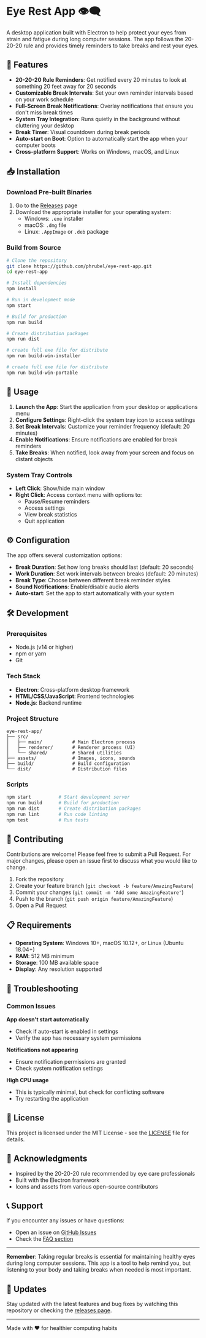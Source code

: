 # Eye Rest App 👁️‍🗨️

A desktop application built with Electron to help protect your eyes from strain and fatigue during long computer sessions. The app follows the 20-20-20 rule and provides timely reminders to take breaks and rest your eyes.

## 🌟 Features

- **20-20-20 Rule Reminders**: Get notified every 20 minutes to look at something 20 feet away for 20 seconds
- **Customizable Break Intervals**: Set your own reminder intervals based on your work schedule
- **Full-Screen Break Notifications**: Overlay notifications that ensure you don't miss break times
- **System Tray Integration**: Runs quietly in the background without cluttering your desktop
- **Break Timer**: Visual countdown during break periods
- **Auto-start on Boot**: Option to automatically start the app when your computer boots
- **Cross-platform Support**: Works on Windows, macOS, and Linux

## 📥 Installation

### Download Pre-built Binaries

1. Go to the [Releases](https://github.com/phrubel/eye-rest-app/releases) page
2. Download the appropriate installer for your operating system:
   - Windows: `.exe` installer
   - macOS: `.dmg` file
   - Linux: `.AppImage` or `.deb` package

### Build from Source

```bash
# Clone the repository
git clone https://github.com/phrubel/eye-rest-app.git
cd eye-rest-app

# Install dependencies
npm install

# Run in development mode
npm start

# Build for production
npm run build

# Create distribution packages
npm run dist

# create full exe file for distribute
npm run build-win-installer

# create full exe file for distribute
npm run build-win-portable
```

## 🚀 Usage

1. **Launch the App**: Start the application from your desktop or applications menu
2. **Configure Settings**: Right-click the system tray icon to access settings
3. **Set Break Intervals**: Customize your reminder frequency (default: 20 minutes)
4. **Enable Notifications**: Ensure notifications are enabled for break reminders
5. **Take Breaks**: When notified, look away from your screen and focus on distant objects

### System Tray Controls

- **Left Click**: Show/hide main window
- **Right Click**: Access context menu with options to:
  - Pause/Resume reminders
  - Access settings
  - View break statistics
  - Quit application

## ⚙️ Configuration

The app offers several customization options:

- **Break Duration**: Set how long breaks should last (default: 20 seconds)
- **Work Duration**: Set work intervals between breaks (default: 20 minutes)
- **Break Type**: Choose between different break reminder styles
- **Sound Notifications**: Enable/disable audio alerts
- **Auto-start**: Set the app to start automatically with your system

## 🛠️ Development

### Prerequisites

- Node.js (v14 or higher)
- npm or yarn
- Git

### Tech Stack

- **Electron**: Cross-platform desktop framework
- **HTML/CSS/JavaScript**: Frontend technologies
- **Node.js**: Backend runtime

### Project Structure

```
eye-rest-app/
├── src/
│   ├── main/           # Main Electron process
│   ├── renderer/       # Renderer process (UI)
│   └── shared/         # Shared utilities
├── assets/             # Images, icons, sounds
├── build/              # Build configuration
└── dist/               # Distribution files
```

### Scripts

```bash
npm start          # Start development server
npm run build      # Build for production
npm run dist       # Create distribution packages
npm run lint       # Run code linting
npm test           # Run tests
```

## 🤝 Contributing

Contributions are welcome! Please feel free to submit a Pull Request. For major changes, please open an issue first to discuss what you would like to change.

1. Fork the repository
2. Create your feature branch (`git checkout -b feature/AmazingFeature`)
3. Commit your changes (`git commit -m 'Add some AmazingFeature'`)
4. Push to the branch (`git push origin feature/AmazingFeature`)
5. Open a Pull Request

## 📋 Requirements

- **Operating System**: Windows 10+, macOS 10.12+, or Linux (Ubuntu 18.04+)
- **RAM**: 512 MB minimum
- **Storage**: 100 MB available space
- **Display**: Any resolution supported

## 🐛 Troubleshooting

### Common Issues

**App doesn't start automatically**

- Check if auto-start is enabled in settings
- Verify the app has necessary system permissions

**Notifications not appearing**

- Ensure notification permissions are granted
- Check system notification settings

**High CPU usage**

- This is typically minimal, but check for conflicting software
- Try restarting the application

## 📄 License

This project is licensed under the MIT License - see the [LICENSE](LICENSE) file for details.

## 🙏 Acknowledgments

- Inspired by the 20-20-20 rule recommended by eye care professionals
- Built with the Electron framework
- Icons and assets from various open-source contributors

## 📞 Support

If you encounter any issues or have questions:

- Open an issue on [GitHub Issues](https://github.com/phrubel/eye-rest-app/issues)
- Check the [FAQ section](https://github.com/phrubel/eye-rest-app/wiki/FAQ)

---

**Remember**: Taking regular breaks is essential for maintaining healthy eyes during long computer sessions. This app is a tool to help remind you, but listening to your body and taking breaks when needed is most important.

## 🔄 Updates

Stay updated with the latest features and bug fixes by watching this repository or checking the [releases page](https://github.com/phrubel/eye-rest-app/releases).

---

Made with ❤️ for healthier computing habits
